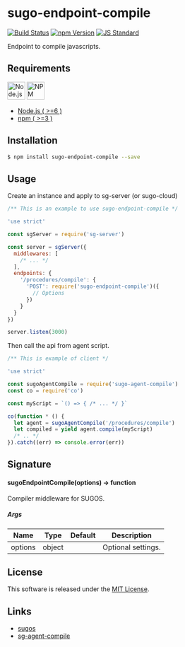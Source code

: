 sugo-endpoint-compile
==========

<!---
This file is generated by ape-tmpl. Do not update manually.
--->

<!-- Badge Start -->
<a name="badges"></a>

[![Build Status][bd_travis_com_shield_url]][bd_travis_com_url]
[![npm Version][bd_npm_shield_url]][bd_npm_url]
[![JS Standard][bd_standard_shield_url]][bd_standard_url]

[bd_repo_url]: https://github.com/realglobe-Inc/sugo-endpoint-compile
[bd_travis_url]: http://travis-ci.org/realglobe-Inc/sugo-endpoint-compile
[bd_travis_shield_url]: http://img.shields.io/travis/realglobe-Inc/sugo-endpoint-compile.svg?style=flat
[bd_travis_com_url]: http://travis-ci.com/realglobe-Inc/sugo-endpoint-compile
[bd_travis_com_shield_url]: https://api.travis-ci.com/realglobe-Inc/sugo-endpoint-compile.svg?token=aeFzCpBZebyaRijpCFmm
[bd_license_url]: https://github.com/realglobe-Inc/sugo-endpoint-compile/blob/master/LICENSE
[bd_codeclimate_url]: http://codeclimate.com/github/realglobe-Inc/sugo-endpoint-compile
[bd_codeclimate_shield_url]: http://img.shields.io/codeclimate/github/realglobe-Inc/sugo-endpoint-compile.svg?style=flat
[bd_codeclimate_coverage_shield_url]: http://img.shields.io/codeclimate/coverage/github/realglobe-Inc/sugo-endpoint-compile.svg?style=flat
[bd_gemnasium_url]: https://gemnasium.com/realglobe-Inc/sugo-endpoint-compile
[bd_gemnasium_shield_url]: https://gemnasium.com/realglobe-Inc/sugo-endpoint-compile.svg
[bd_npm_url]: http://www.npmjs.org/package/sugo-endpoint-compile
[bd_npm_shield_url]: http://img.shields.io/npm/v/sugo-endpoint-compile.svg?style=flat
[bd_standard_url]: http://standardjs.com/
[bd_standard_shield_url]: https://img.shields.io/badge/code%20style-standard-brightgreen.svg

<!-- Badge End -->


<!-- Description Start -->
<a name="description"></a>

Endpoint to compile javascripts.

<!-- Description End -->


<!-- Overview Start -->
<a name="overview"></a>



<!-- Overview End -->


<!-- Sections Start -->
<a name="sections"></a>

<!-- Section from "doc/guides/00.Requirements.md.hbs" Start -->

<a name="section-doc-guides-00-requirements-md"></a>
Requirements
-----

<a href="https://nodejs.org">
  <img src="https://realglobe-inc.github.io/sugos-assets/images/nodejs-banner.png"
       alt="Node.js"
       height="40"
       style="height:40px"
  /></a>
<a href="https://docs.npmjs.com/">
  <img src="https://realglobe-inc.github.io/sugos-assets/images/npm-banner.png"
       alt="NPM"
       height="40"
       style="height:40px"
  /></a>

+ [Node.js ( >=6 )][node_download_url]
+ [npm ( >=3 )][npm_url]

[node_download_url]: https://nodejs.org/en/download/
[npm_url]: https://docs.npmjs.com/


<!-- Section from "doc/guides/00.Requirements.md.hbs" End -->

<!-- Section from "doc/guides/01.Installation.md.hbs" Start -->

<a name="section-doc-guides-01-installation-md"></a>
Installation
-----

```bash
$ npm install sugo-endpoint-compile --save
```


<!-- Section from "doc/guides/01.Installation.md.hbs" End -->

<!-- Section from "doc/guides/02.Usage.md.hbs" Start -->

<a name="section-doc-guides-02-usage-md"></a>
Usage
---------

Create an instance and apply to sg-server (or sugo-cloud)

```javascript
/** This is an example to use sugo-endpoint-compile */

'use strict'

const sgServer = require('sg-server')

const server = sgServer({
  middlewares: [
    /* ... */
  ],
  endpoints: {
    '/procedures/compile': {
      'POST': require('sugo-endpoint-compile')({
        // Options
      })
    }
  }
})

server.listen(3000)

```

Then call the api from agent script.

```javascript
/** This is example of client */

'use strict'

const sugoAgentCompile = require('sugo-agent-compile')
const co = require('co')

const myScript = `() => { /* ... */ }`

co(function * () {
  let agent = sugoAgentCompile('/procedures/compile')
  let compiled = yield agent.compile(myScript)
  /* .. */
}).catch((err) => console.error(err))

```

<!-- Section from "doc/guides/02.Usage.md.hbs" End -->

<!-- Section from "doc/guides/03.Signature.md.hbs" Start -->

<a name="section-doc-guides-03-signature-md"></a>
Signature
-------

#### sugoEndpointCompile(options) -> function

Compiler middleware for SUGOS.

##### Args

| Name | Type | Default | Description |
| --- | ---- | --- | --- |
| options | object  |  | Optional settings. |


<!-- Section from "doc/guides/03.Signature.md.hbs" End -->


<!-- Sections Start -->


<!-- LICENSE Start -->
<a name="license"></a>

License
-------
This software is released under the [MIT License](https://github.com/realglobe-Inc/sugo-endpoint-compile/blob/master/LICENSE).

<!-- LICENSE End -->


<!-- Links Start -->
<a name="links"></a>

Links
------

+ [sugos](https://github.com/realglobe-Inc/sugos)
+ [sg-agent-compile](https://github.com/realglobe-Inc/sugo-agent-compile)

<!-- Links End -->
